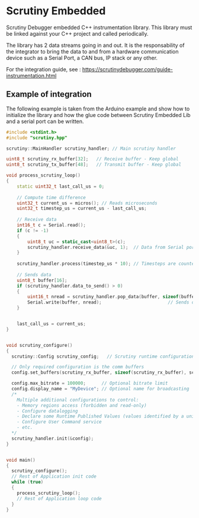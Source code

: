# Scrutiny Embedded
Scrutiny Debugger embedded C++ instrumentation library.
This library must be linked against your C++ project and called periodically.

The library has 2 data streams going in and out. It is the responsability of the integrator to bring the data to and from a hardware communication device such as a Serial Port, a CAN bus, IP stack or any other. 

For the integration guide, see : https://scrutinydebugger.com/guide-instrumentation.html

## Example of integration
The following example is taken from the Arduino example and show how to initialize the library and how the glue code between Scrutiny Embedded Lib and a serial port can be written.

```c++
#include <stdint.h>
#include "scrutiny.hpp"

scrutiny::MainHandler scrutiny_handler; // Main scrutiny handler

uint8_t scrutiny_rx_buffer[32];   // Receive buffer - Keep global
uint8_t scrutiny_tx_buffer[48];   // Transmit buffer - Keep global

void process_scrutiny_loop()
{
    static uint32_t last_call_us = 0;
  
    // Compute time difference
    uint32_t current_us = micros(); // Reads microseconds
    uint32_t timestep_us = current_us - last_call_us;
    
    // Receive data
    int16_t c = Serial.read();
    if (c != -1)
    {
        uint8_t uc = static_cast<uint8_t>(c);
        scrutiny_handler.receive_data(&uc, 1);  // Data from Serial port pushed into scrutiny-embedded lib
    }
    
    scrutiny_handler.process(timestep_us * 10); // Timesteps are counted in multiple of 100ns
    
    // Sends data
    uint8_t buffer[16];
    if (scrutiny_handler.data_to_send() > 0)
    {
        uint16_t nread = scrutiny_handler.pop_data(buffer, sizeof(buffer));  // Reads data from scrutiny lib
        Serial.write(buffer, nread);                         // Sends data to the serial port
    }


    last_call_us = current_us;  
}


void scrutiny_configure()
{
  scrutiny::Config scrutiny_config;   // Scrutiny runtime configuration. Can be local, will be copied

  // Only required configuration is the comm buffers
  config.set_buffers(scrutiny_rx_buffer, sizeof(scrutiny_rx_buffer), scrutiny_tx_buffer, sizeof(scrutiny_tx_buffer));

  config.max_bitrate = 100000;      // Optional bitrate limit
  config.display_name = "MyDevice"; // Optional name for broadcasting
  /* 
    Multiple additional configurations to control:
    - Memory regions access (forbidden and read-only)
    - Configure datalogging
    - Declare some Runtime Published Values (values identified by a unique ID handled by the app without debug symbols)
    - Configure User Command service
    - etc.
  */
  scrutiny_handler.init(&config);
}


void main()
{
  scrutiny_configure();
  // Rest of Application init code
  while (true)
  {
    process_scrutiny_loop();
    // Rest of Application loop code
  }
}

```
